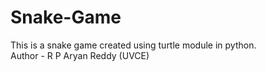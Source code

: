 # Snake-Game
This is a snake game created using turtle module in python.
<br>
Author - R P Aryan Reddy (UVCE)

